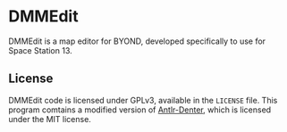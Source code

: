 DMMEdit
=======

DMMEdit is a map editor for BYOND, developed specifically to use for
Space Station 13.

License
-------

DMMEdit code is licensed under GPLv3, available in the `LICENSE` file.
This program comtains a modified version of [Antlr-Denter](https://github.com/yshavit/antlr-denter),
which is licensed under the MIT license.